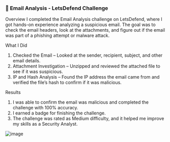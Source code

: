 ### 📧 Email Analysis - LetsDefend Challenge

Overview
I completed the Email Analysis challenge on LetsDefend, where I got hands-on experience analyzing a suspicious email. The goal was to check the email headers, look at the attachments, and figure out if the email was part of a phishing attempt or malware attack.

What I Did
1. Checked the Email – Looked at the sender, recipient, subject, and other email details.
2. Attachment Investigation – Unzipped and reviewed the attached file to see if it was suspicious.
3. IP and Hash Analysis – Found the IP address the email came from and verified the file’s hash to confirm if it was malicious.

Results
1. I was able to confirm the email was malicious and completed the challenge with 100% accuracy.
2. I earned a badge for finishing the challenge.
3. The challenge was rated as Medium difficulty, and it helped me improve my skills as a Security Analyst.


![image](https://github.com/user-attachments/assets/f61cbe92-9907-4b0e-bdf4-819227a27f8b)

